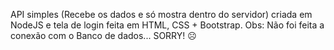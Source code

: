 API simples (Recebe os dados e só mostra dentro do servidor) criada em NodeJS e tela de login feita em HTML, CSS + Bootstrap.
Obs: Não foi feita a conexão com o Banco de dados... SORRY! ☹
